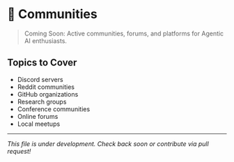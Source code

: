 # 👥 Communities

> Coming Soon: Active communities, forums, and platforms for Agentic AI enthusiasts.

## Topics to Cover

- Discord servers
- Reddit communities
- GitHub organizations
- Research groups
- Conference communities
- Online forums
- Local meetups

---

*This file is under development. Check back soon or contribute via pull request!*